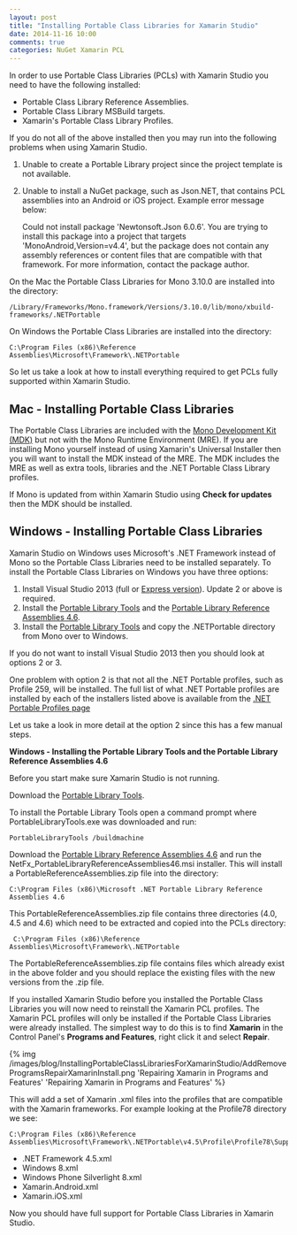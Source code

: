 ```yaml
---
layout: post
title: "Installing Portable Class Libraries for Xamarin Studio"
date: 2014-11-16 10:00
comments: true
categories: NuGet Xamarin PCL
---
```


In order to use Portable Class Libraries (PCLs) with Xamarin Studio you need to have the following installed:

 * Portable Class Library Reference Assemblies.
 * Portable Class Library MSBuild targets.
 * Xamarin's Portable Class Library Profiles.

If you do not all of the above installed then you may run into the following problems when using Xamarin Studio.

 1. Unable to create a Portable Library project since the project template is not available.
 2. Unable to install a NuGet package, such as Json.NET, that contains PCL assemblies into an Android or iOS project. Example error message below:
 
    Could not install package 'Newtonsoft.Json 6.0.6'. You are trying to install this package into a project that targets 'MonoAndroid,Version=v4.4', but the package does not contain any assembly references or content files that are compatible with that framework. For more information, contact the package author.

On the Mac the Portable Class Libraries for Mono 3.10.0 are installed into the directory:

    /Library/Frameworks/Mono.framework/Versions/3.10.0/lib/mono/xbuild-frameworks/.NETPortable

On Windows the Portable Class Libraries are installed into the directory:

    C:\Program Files (x86)\Reference Assemblies\Microsoft\Framework\.NETPortable
 
So let us take a look at how to install everything required to get PCLs fully supported within Xamarin Studio.

## Mac - Installing Portable Class Libraries

The Portable Class Libraries are included with the [Mono Development Kit (MDK)](http://www.mono-project.com/download/) but not with the Mono Runtime Environment (MRE). If you are installing Mono yourself instead of using Xamarin's Universal Installer then you will want to install the MDK instead of the MRE. The MDK includes the MRE as well as extra tools, libraries and the .NET Portable Class Library profiles.

If Mono is updated from within Xamarin Studio using **Check for updates** then the MDK should be installed.

## Windows - Installing Portable Class Libraries

Xamarin Studio on Windows uses Microsoft's .NET Framework instead of Mono so the Portable Class Libraries need to be installed separately. To install the Portable Class Libraries on Windows you have three options:

  1. Install Visual Studio 2013 (full or [Express version](http://www.microsoft.com/en-us/download/details.aspx?id=43733)). Update 2 or above is required.
  2. Install the [Portable Library Tools](https://visualstudiogallery.msdn.microsoft.com/b0e0b5e9-e138-410b-ad10-00cb3caf4981/) and the [Portable Library Reference Assemblies 4.6](http://www.microsoft.com/en-us/download/details.aspx?id=40727).
  3. Install the [Portable Library Tools](https://visualstudiogallery.msdn.microsoft.com/b0e0b5e9-e138-410b-ad10-00cb3caf4981/) and copy the .NETPortable directory from Mono over to Windows.

If you do not want to install Visual Studio 2013 then you should look at options 2 or 3.

One problem with option 2 is that not all the .NET Portable profiles, such as Profile 259, will be installed. The full list of what .NET Portable profiles are installed by each of the installers listed above is available from the [.NET Portable Profiles page](/projects/NuGet/PortableProfiles/)

Let us take a look in more detail at the option 2 since this has a few manual steps.

**Windows - Installing the Portable Library Tools and the Portable Library Reference Assemblies 4.6**

Before you start make sure Xamarin Studio is not running.

Download the [Portable Library Tools](https://visualstudiogallery.msdn.microsoft.com/b0e0b5e9-e138-410b-ad10-00cb3caf4981/).

To install the Portable Library Tools open a command prompt where PortableLibraryTools.exe was downloaded and run:

    PortableLibraryTools /buildmachine

Download the [Portable Library Reference Assemblies 4.6](http://www.microsoft.com/en-us/download/details.aspx?id=40727) and run the NetFx_PortableLibraryReferenceAssemblies46.msi installer. This will install a PortableReferenceAssemblies.zip file into the directory:

    C:\Program Files (x86)\Microsoft .NET Portable Library Reference Assemblies 4.6

This PortableReferenceAssemblies.zip file contains three directories (4.0, 4.5 and 4.6) which need to be extracted and copied into the PCLs directory:

     C:\Program Files (x86)\Reference Assemblies\Microsoft\Framework\.NETPortable

The PortableReferenceAssemblies.zip file contains files which already exist in the above folder and you should replace the existing files with the new versions from the .zip file.

If you installed Xamarin Studio before you installed the Portable Class Libraries you will now need to reinstall the Xamarin PCL profiles. The Xamarin PCL profiles will only be installed if the Portable Class Libraries were already installed. The simplest way to do this is to find **Xamarin** in the Control Panel's **Programs and Features**, right click it and select **Repair**.

{% img /images/blog/InstallingPortableClassLibrariesForXamarinStudio/AddRemoveProgramsRepairXamarinInstall.png 'Repairing Xamarin in Programs and Features' 'Repairing Xamarin in Programs and Features' %}

This will add a set of Xamarin .xml files into the profiles that are compatible with the Xamarin frameworks. For example looking at the Profile78 directory we see:

    C:\Program Files (x86)\Reference Assemblies\Microsoft\Framework\.NETPortable\v4.5\Profile\Profile78\SupportedFrameworks

 * .NET Framework 4.5.xml
 * Windows 8.xml
 * Windows Phone Silverlight 8.xml
 * Xamarin.Android.xml
 * Xamarin.iOS.xml

Now you should have full support for Portable Class Libraries in Xamarin Studio.